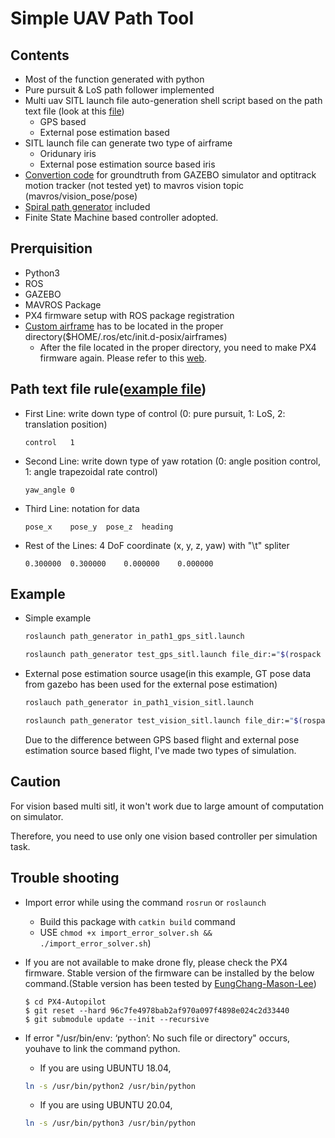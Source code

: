 # Simple UAV Path Tool
## Contents
* Most of the function generated with python
* Pure pursuit & LoS path follower implemented
* Multi uav SITL launch file auto-generation shell script based on the path text file (look at this [file](path/sitl_launch_generator/README.md))
  * GPS based
  * External pose estimation based
* SITL launch file can generate two type of airframe
  * Oridunary iris
  * External pose estimation source based iris
* [Convertion code](scripts/gt_parse_vision.py) for groundtruth from GAZEBO simulator and optitrack motion tracker (not tested yet) to mavros vision topic (mavros/vision_pose/pose)
* [Spiral path generator](scripts/spiral_path_gen.py) included
* Finite State Machine based controller adopted.

## Prerquisition
* Python3
* ROS
* GAZEBO
* MAVROS Package
* PX4 firmware setup with ROS package registration
* [Custom airframe](PX4_custom_airframe/10032_gtUAV) has to be located in the proper directory($HOME/.ros/etc/init.d-posix/airframes)
  * After the file located in the proper directory, you need to make PX4 firmware again. Please refer to this [web](https://docs.px4.io/master/en/dev_airframes/adding_a_new_frame.html).

## Path text file rule([example file](path/indoor/path1/UAV.txt))
* First Line: write down type of control (0: pure pursuit, 1: LoS, 2: translation position)
  ```
  control	1
  ```
* Second Line: write down type of yaw rotation (0: angle position control, 1: angle trapezoidal rate control)
  ```
  yaw_angle	0
  ```
* Third Line: notation for data
  ```
  pose_x	pose_y	pose_z	heading
  ```
* Rest of the Lines: 4 DoF coordinate (x, y, z, yaw) with "\t" spliter
  ```
  0.300000	0.300000	0.000000	0.000000
  ```

## Example
* Simple example
  ```bash
  roslaunch path_generator in_path1_gps_sitl.launch
  ```
  ```bash
  roslaunch path_generator test_gps_sitl.launch file_dir:="$(rospack find path_generator)/path/indoor/path1"
  ```

* External pose estimation source usage(in this example, GT pose data from gazebo has been used for the external pose estimation)
  ```bash
  roslauch path_generator in_path1_vision_sitl.launch
  ```
  ```bash
  roslaunch path_generator test_vision_sitl.launch file_dir:="$(rospack find path_generator)/path/indoor/path1"
  ```
  Due to the difference between GPS based flight and external pose estimation source based flight, I've made two types of simulation.
  
## Caution
  For vision based multi sitl, it won't work due to large amount of computation on simulator.
 
  Therefore, you need to use only one vision based controller per simulation task.

## Trouble shooting
* Import error while using the command ```rosrun``` or ```roslaunch```
  * Build this package with ```catkin build``` command
  * USE ```chmod +x import_error_solver.sh && ./import_error_solver.sh```)

* If you are not available to make drone fly, please check the PX4 firmware. Stable version of the firmware can be installed by the below command.(Stable version has been tested by [EungChang-Mason-Lee](https://github.com/engcang/mavros-gazebo-application#installation))
  ```console
  $ cd PX4-Autopilot
  $ git reset --hard 96c7fe4978bab2af970a097f4898e024c2d33440
  $ git submodule update --init --recursive
  ```
  
* If error "/usr/bin/env: ‘python’: No such file or directory" occurs, youhave to link the command python.
  * If you are using UBUNTU 18.04,
  ```bash
  ln -s /usr/bin/python2 /usr/bin/python
  ```
  * If you are using UBUNTU 20.04,
  ```bash
  ln -s /usr/bin/python3 /usr/bin/python
  ```
